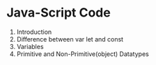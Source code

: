 # Java-Script Code
1. Introduction
1. Difference between var let and const
1. Variables
1. Primitive and Non-Primitive(object) Datatypes
